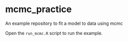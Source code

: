 # mcmc_practice
An example repository to fit a model to data using mcmc

Open the `run_mcmc.R` script to run the example. 

